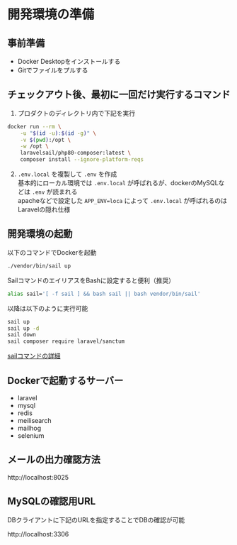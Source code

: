 # 開発環境の準備

## 事前準備

- Docker Desktopをインストールする
- Gitでファイルをプルする

## チェックアウト後、最初に一回だけ実行するコマンド

1. プロダクトのディレクトリ内で下記を実行

```sh
docker run --rm \
    -u "$(id -u):$(id -g)" \
    -v $(pwd):/opt \
    -w /opt \
    laravelsail/php80-composer:latest \
    composer install --ignore-platform-reqs
```

2. `.env.local` を複製して `.env` を作成  
基本的にローカル環境では `.env.local` が呼ばれるが、dockerのMySQLなどは `.env` が読まれる  
apacheなどで設定した `APP_ENV=loca` によって `.env.local` が呼ばれるのはLaravelの隠れ仕様

## 開発環境の起動 

以下のコマンドでDockerを起動

```sh
./vendor/bin/sail up
```

SailコマンドのエイリアスをBashに設定すると便利（推奨）

```sh
alias sail='[ -f sail ] && bash sail || bash vendor/bin/sail'
```

以降は以下のように実行可能

```sh
sail up
sail up -d
sail down
sail composer require laravel/sanctum
```

[sailコマンドの詳細](https://readouble.com/laravel/8.x/ja/sail.html)

## Dockerで起動するサーバー

- laravel
- mysql
- redis
- meilisearch
- mailhog
- selenium

## メールの出力確認方法

http://localhost:8025

## MySQLの確認用URL

DBクライアントに下記のURLを指定することでDBの確認が可能

http://localhost:3306
